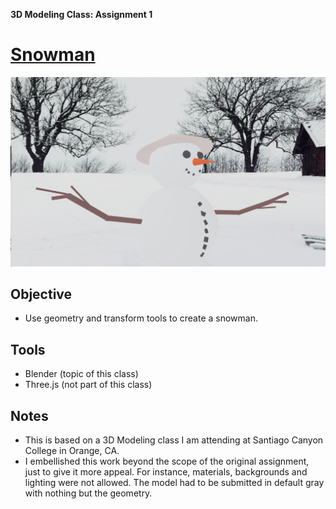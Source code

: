 **3D Modeling Class: Assignment 1**
# [Snowman](https://joerhoney.github.io/threejs-blender/)

![Screenshot of snowman](https://github.com/joerhoney/threejs-blender/blob/main/snowman-screenshot.jpg)

## Objective
* Use geometry and transform tools to create a snowman.

## Tools
* Blender (topic of this class)
* Three.js (not part of this class)

## Notes
* This is based on a 3D Modeling class I am attending at Santiago Canyon College in Orange, CA.
* I embellished this work beyond the scope of the original assignment, just to give it more appeal. For instance, materials, backgrounds and lighting were not allowed. The model had to be submitted in default gray with nothing but the geometry.
